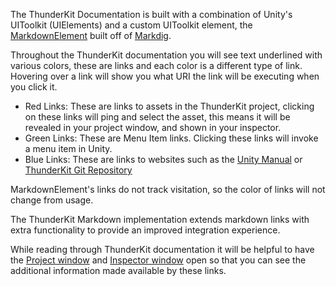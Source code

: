 
The ThunderKit Documentation is built with a combination of Unity's UIToolkit (UIElements) and a custom UIToolkit element, the [MarkdownElement](assetlink://Packages/com.passivepicasso.thunderkit/Editor/Markdown/MarkdownElement.cs) built off of
[Markdig](assetlink://Packages/com.passivepicasso.thunderkit/Editor/ThirdParty/MarkDig/license.txt).

Throughout the ThunderKit documentation you will see text underlined with various colors, these are links and each color is a different type of link.
Hovering over a link will show you what URI the link will be executing when you click it.

- Red Links: These are links to assets in the ThunderKit project, clicking on these links will ping and select the asset, this means it will be revealed in your project window, and shown in your inspector.
- Green Links: These are Menu Item links. Clicking these links will invoke a menu item in Unity.
- Blue Links: These are links to websites such as the [Unity Manual](https://docs.unity3d.com/Manual/index.html) or [ThunderKit Git Repository](https://github.com/PassivePicasso/ThunderKit)

MarkdownElement's links do not track visitation, so the color of links will not change from usage.

The ThunderKit Markdown implementation extends markdown links with extra functionality to provide an improved integration experience.

While reading through ThunderKit documentation it will be helpful to have the [Project window](menulink://Window/General/Project) and [Inspector window](menulink://Window/General/Inspector) open so that you can see the additional information made available by these links.



